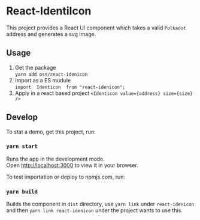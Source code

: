 # React-IdentiIcon

This project provides a React UI component which takes a valid `Polkadot` address and generates a svg image.

## Usage
1. Get the package  
`yarn add osn/react-idenicon`
2. Import as a ES mudule  
`import  Identicon  from "react-idenicon";`
3. Apply in a react based project
`<Identicon value={address} size={size} />`

## Develop

To stat a demo, get this project, run:

### `yarn start`

Runs the app in the development mode.\
Open [http://localhost:3000](http://localhost:3000) to view it in your browser.

To test importation or deploy to npmjs.com, run: 

### `yarn build`

Builds the component in `dist` directory, use `yarn link` under `react-idenicon` and then `yarn link react-idenicon` under the project wants to use this.
